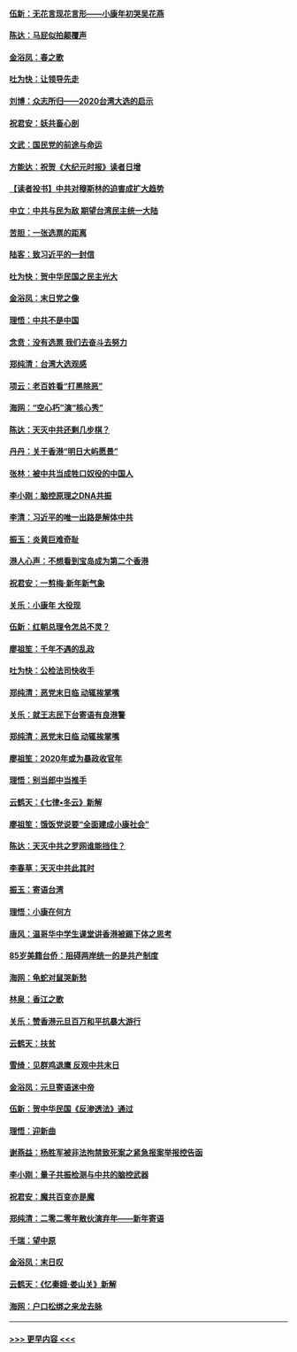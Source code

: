 #### [伍新：无花言现花言形——小康年初哭吴花燕](../pages/nsc993/n11800044.md?t=01172122) 
#### [陈达：马屁似拍颠覆声](../pages/nsc993/n11800010.md?t=01172122) 
#### [金浴凤：春之歌](../pages/nsc993/n11797687.md?t=01172122) 
#### [吐为快：让领导先走](../pages/nsc993/n11797512.md?t=01172122) 
#### [刘博：众志所归——2020台湾大选的启示](../pages/nsc993/n11796878.md?t=01172122) 
#### [祝君安：妖共畜心剖](../pages/nsc993/n11794273.md?t=01172122) 
#### [文武：国民党的前途与命运](../pages/nsc993/n11794198.md?t=01172122) 
#### [方能达：祝贺《大纪元时报》读者日增](../pages/nsc993/n11793807.md?t=01172122) 
#### [【读者投书】中共对穆斯林的迫害成扩大趋势](../pages/nsc993/n11791371.md?t=01172122) 
#### [中立：中共与民为敌 期望台湾民主统一大陆](../pages/nsc993/n11790392.md?t=01172122) 
#### [苦胆：一张选票的距离](../pages/nsc993/n11788914.md?t=01172122) 
#### [陆客：致习近平的一封信](../pages/nsc993/n11788867.md?t=01172122) 
#### [吐为快：贺中华民国之民主光大](../pages/nsc993/n11788618.md?t=01172122) 
#### [金浴凤：末日党之像](../pages/nsc993/n11787475.md?t=01172122) 
#### [理悟：中共不是中国](../pages/nsc993/n11787463.md?t=01172122) 
#### [念贲：没有选票  我们去奋斗去努力](../pages/nsc993/n11787398.md?t=01172122) 
#### [郑纯清：台湾大选观感](../pages/nsc993/n11786210.md?t=01172122) 
#### [项云：老百姓看“打黑除恶”](../pages/nsc993/n11785398.md?t=01172122) 
#### [海网：“空心朽”演“核心秀”](../pages/nsc993/n11783874.md?t=01172122) 
#### [陈达：天灭中共还剩几步棋？](../pages/nsc993/n11783719.md?t=01172122) 
#### [丹丹：关于香港“明日大屿愿景”](../pages/nsc993/n11783273.md?t=01172122) 
#### [张林：被中共当成牲口奴役的中国人](../pages/nsc993/n11782397.md?t=01172122) 
#### [李小刚：脑控原理之DNA共振](../pages/nsc993/n11780962.md?t=01172122) 
#### [李清：习近平的唯一出路是解体中共](../pages/nsc993/n11780866.md?t=01172122) 
#### [振玉：炎黄巨难奇耻](../pages/nsc993/n11779632.md?t=01172122) 
#### [港人心声：不想看到宝岛成为第二个香港](../pages/nsc993/n11778817.md?t=01172122) 
#### [祝君安：一剪梅‧新年新气象](../pages/nsc993/n11776340.md?t=01172122) 
#### [关乐：小康年 大役现](../pages/nsc993/n11774213.md?t=01172122) 
#### [伍新：红朝总理令怎总不灵？](../pages/nsc993/n11770813.md?t=01172122) 
#### [廖祖笙：千年不遇的乱政](../pages/nsc993/n11770373.md?t=01172122) 
#### [吐为快：公检法司快收手](../pages/nsc993/n11770359.md?t=01172122) 
#### [郑纯清：恶党末日临 动辄挨掌嘴](../pages/nsc993/n11769912.md?t=01172122) 
#### [关乐：就王志民下台寄语有良港警](../pages/nsc993/n11769903.md?t=01172122) 
#### [郑纯清：恶党末日临 动辄挨掌嘴](../pages/nsc993/n11769356.md?t=01172122) 
#### [廖祖笙：2020年或为暴政收官年](../pages/nsc993/n11768216.md?t=01172122) 
#### [理悟：别当郎中当推手](../pages/nsc993/n11768243.md?t=01172122) 
#### [云鹤天：《七律▪冬云》新解](../pages/nsc993/n11768204.md?t=01172122) 
#### [廖祖笙：饿饭党说要“全面建成小康社会”](../pages/nsc993/n11767482.md?t=01172122) 
#### [陈达：天灭中共之罗网谁能挡住？](../pages/nsc993/n11767465.md?t=01172122) 
#### [李春草：天灭中共此其时](../pages/nsc993/n11767452.md?t=01172122) 
#### [振玉：寄语台湾](../pages/nsc993/n11767432.md?t=01172122) 
#### [理悟：小康在何方](../pages/nsc993/n11767394.md?t=01172122) 
#### [唐风：温哥华中学生课堂讲香港被踢下体之思考](../pages/nsc993/n11766848.md?t=01172122) 
#### [85岁美籍台侨：阻碍两岸统一的是共产制度](../pages/nsc993/n11765043.md?t=01172122) 
#### [海网：龟蛇对鼠哭新愁](../pages/nsc993/n11764895.md?t=01172122) 
#### [林泉：香江之歌](../pages/nsc993/n11764415.md?t=01172122) 
#### [关乐：赞香港元旦百万和平抗暴大游行](../pages/nsc993/n11764382.md?t=01172122) 
#### [云鹤天：扶贫](../pages/nsc993/n11764245.md?t=01172122) 
#### [雪绮：见群鸡退鹰  反观中共末日](../pages/nsc993/n11762112.md?t=01172122) 
#### [金浴凤：元旦寄语迷中帝](../pages/nsc993/n11761788.md?t=01172122) 
#### [伍新：贺中华民国《反渗透法》通过](../pages/nsc993/n11761994.md?t=01172122) 
#### [理悟：迎新曲](../pages/nsc993/n11761152.md?t=01172122) 
#### [谢燕益：杨胜军被非法拘禁致死案之紧急报案举报控告函](../pages/nsc993/n11756134.md?t=01172122) 
#### [李小刚：量子共振检测与中共的脑控武器](../pages/nsc993/n11754518.md?t=01172122) 
#### [祝君安：魔共百变亦是魔](../pages/nsc993/n11754469.md?t=01172122) 
#### [郑纯清：二零二零年散伙演弃年——新年寄语](../pages/nsc993/n11754195.md?t=01172122) 
#### [千瑞：望中原](../pages/nsc993/n11754159.md?t=01172122) 
#### [金浴凤：末日叹](../pages/nsc993/n11752359.md?t=01172122) 
#### [云鹤天：《忆秦娥‧娄山关》新解](../pages/nsc993/n11752348.md?t=01172122) 
#### [海网：户口松绑之来龙去脉](../pages/nsc993/n11752328.md?t=01172122) 

----
#### [ >>> 更早内容 <<< ](../indexes/nsc993-earlier.md)
